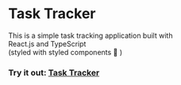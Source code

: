 # Task Tracker

This is a simple task tracking application built with  
React.js and TypeScript  
(styled with styled components 💅 )  

### Try it out: [Task Tracker](https://task-tracker-ebon.vercel.app/)
